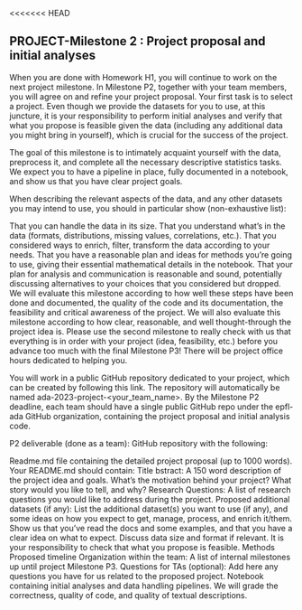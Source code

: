 <<<<<<< HEAD

## PROJECT-Milestone 2 : Project proposal and initial analyses

When you are done with Homework H1, you will continue to work on the next project milestone. In Milestone P2, together with your team members, you will agree on and refine your project proposal. Your first task is to select a project. Even though we provide the datasets for you to use, at this juncture, it is your responsibility to perform initial analyses and verify that what you propose is feasible given the data (including any additional data you might bring in yourself), which is crucial for the success of the project.

The goal of this milestone is to intimately acquaint yourself with the data, preprocess it, and complete all the necessary descriptive statistics tasks. We expect you to have a pipeline in place, fully documented in a notebook, and show us that you have clear project goals.

When describing the relevant aspects of the data, and any other datasets you may intend to use, you should in particular show (non-exhaustive list):

That you can handle the data in its size.
That you understand what’s in the data (formats, distributions, missing values, correlations, etc.).
That you considered ways to enrich, filter, transform the data according to your needs.
That you have a reasonable plan and ideas for methods you’re going to use, giving their essential mathematical details in the notebook.
That your plan for analysis and communication is reasonable and sound, potentially discussing alternatives to your choices that you considered but dropped.
We will evaluate this milestone according to how well these steps have been done and documented, the quality of the code and its documentation, the feasibility and critical awareness of the project. We will also evaluate this milestone according to how clear, reasonable, and well thought-through the project idea is. Please use the second milestone to really check with us that everything is in order with your project (idea, feasibility, etc.) before you advance too much with the final Milestone P3! There will be project office hours dedicated to helping you.

You will work in a public GitHub repository dedicated to your project, which can be created by following this link. The repository will automatically be named ada-2023-project-<your_team_name>. By the Milestone P2 deadline, each team should have a single public GitHub repo under the epfl-ada GitHub organization, containing the project proposal and initial analysis code.

P2 deliverable (done as a team): GitHub repository with the following:

Readme.md file containing the detailed project proposal (up to 1000 words). Your README.md should contain:
Title
bstract: A 150 word description of the project idea and goals. What’s the motivation behind your project? What story would you like to tell, and why?
Research Questions: A list of research questions you would like to address during the project.
Proposed additional datasets (if any): List the additional dataset(s) you want to use (if any), and some ideas on how you expect to get, manage, process, and enrich it/them. Show us that you’ve read the docs and some examples, and that you have a clear idea on what to expect. Discuss data size and format if relevant. It is your responsibility to check that what you propose is feasible.
Methods
Proposed timeline
Organization within the team: A list of internal milestones up until project Milestone P3.
Questions for TAs (optional): Add here any questions you have for us related to the proposed project.
Notebook containing initial analyses and data handling pipelines. We will grade the correctness, quality of code, and quality of textual descriptions.